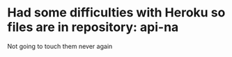 # Had some difficulties with Heroku so files are in repository: api-na

Not going to touch them never again

